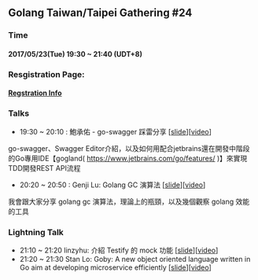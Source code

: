 ## Golang Taiwan/Taipei Gathering #24

### Time

#### 2017/05/23(Tue) 19:30 ~ 21:40  (UDT+8)

### Resgistration Page:

#### [Regstration Info](http://golang.kktix.cc/events/gtg24)

### Talks

- 19:30 ~ 20:10 :  鮑承佑 - go-swagger 踩雷分享 [[slide](./gogland_and_go-swagger.pdf)][[video](https://youtu.be/Qr5D3l6oOJo)]

go-swagger、Swagger Editor介紹，以及如何用配合jetbrains還在開發中階段的Go專用IDE【gogland( https://www.jetbrains.com/go/features/ )】來實現TDD開發REST API流程

- 20:20 ~ 20:50 :  Genji Lu: Golang GC 演算法 [[slide](https://www.slideshare.net/GenchiLu/gc-in-golang-76250675)][[video](https://youtu.be/Wzwt1wvAjmg)]

我會跟大家分享 golang gc 演算法，理論上的瓶頸，以及幾個觀察 golang 效能的工具


### Lightning Talk

- 21:10 ~ 21:20 linzyhu: 介紹 Testify 的 mock 功能 [[slide](testify_gtg24.zip)][[video](https://youtu.be/bBDqi45dR3w)]
- 21:20 ~ 21:30 Stan Lo: Goby: A new object oriented language written in Go aim at developing microservice efficiently [[slide](https://www.slideshare.net/LoStan/goby-76176699)][[video](https://youtu.be/bBDqi45dR3w?t=15m18s)]



